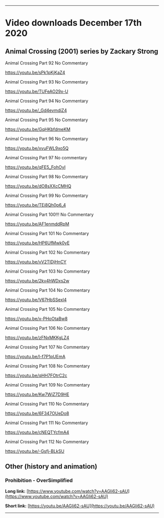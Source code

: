 
***

# Video downloads December 17th 2020

## Animal Crossing (2001) series by Zackary Strong

Animal Crossing Part 92 No Commentary

https://youtu.be/sPk1pKjKaZ4

Animal Crossing Part 93 No Commentary

https://youtu.be/TUFeAO29x-U

Animal Crossing Part 94 No Commentary

https://youtu.be/_Gd4evmdiZ4

Animal Crossing Part 95 No Commentary

https://youtu.be/GqHKbfdmeKM

Animal Crossing Part 96 No Commentary

https://youtu.be/xvuFWL9xo5Q

Animal Crossing Part 97 No commentary

https://youtu.be/qFE5_FohOyI

Animal Crossing Part 98 No Commentary

https://youtu.be/dO8sXXcCMHQ

Animal Crossing Part 99 No Commentary

https://youtu.be/TEi8Qh0p6_4

Animal Crossing Part 100!!! No Commentary

https://youtu.be/AF1enmddRpM

Animal Crossing Part 101 No Commentary

https://youtu.be/HP6UfMwk0yE

Animal Crossing Part 102 No Commentary

https://youtu.be/vV2TlDjHnCY

Animal Crossing Part 103 No Commentary

https://youtu.be/2kv4hWDxs2w

Animal Crossing Part 104 No Commentary

https://youtu.be/V67HbSSexl4

Animal Crossing Part 105 No Commentary

https://youtu.be/x-PHoOtaBw8

Animal Crossing Part 106 No Commentary

https://youtu.be/zFNxMKKgLZ4

Animal Crossing Part 107 No Commentary

https://youtu.be/l-f7P1pUEmA

Animal Crossing Part 108 No Commentary

https://youtu.be/qHH7FOtrC2c

Animal Crossing Part 109 No Commentary

https://youtu.be/Kw7WiZ7D9HE

Animal Crossing Part 110 No Commentary

https://youtu.be/6F347OUeDo8

Animal Crossing Part 111 No Commentary

https://youtu.be/cNEQTYcfmA4

Animal Crossing Part 112 No Commentary

https://youtu.be/-Gsfj-BLkSU

## Other (history and animation)

### Prohibition - OverSimplified

**Long link:** [https://www.youtube.com/watch?v=AAGIi62-sAU](https://www.youtube.com/watch?v=AAGIi62-sAU)

**Short link:** [https://youtu.be/AAGIi62-sAU](https://youtu.be/AAGIi62-sAU)

***

